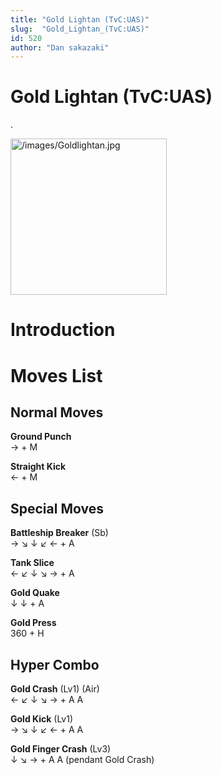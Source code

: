 ```yaml
---
title: "Gold Lightan (TvC:UAS)"
slug:  "Gold_Lightan_(TvC:UAS)"
id: 520
author: "Dan sakazaki"
---
```


# Gold Lightan (TvC:UAS)

.

<img src="/images/Goldlightan.jpg" title="/images/Goldlightan.jpg"
width="250" alt="/images/Goldlightan.jpg" />  

# Introduction

# Moves List

## Normal Moves

**Ground Punch**  
→ + M

**Straight Kick**  
← + M

## Special Moves

**Battleship Breaker** (Sb)  
→ ↘ ↓ ↙ ← + A

**Tank Slice**  
← ↙ ↓ ↘ → + A

**Gold Quake**  
↓ ↓ + A

**Gold Press**  
360 + H

## Hyper Combo

**Gold Crash** (Lv1) (Air)  
← ↙ ↓ ↘ → + A A

**Gold Kick** (Lv1)  
→ ↘ ↓ ↙ ← + A A

**Gold Finger Crash** (Lv3)  
↓ ↘ → + A A (pendant Gold Crash)
